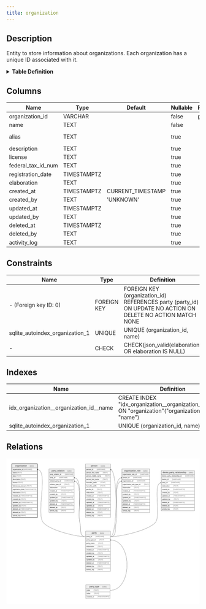 ```yaml
---
title: organization
---
```


## Description

Entity to store information about organizations. Each organization has a unique
ID associated with it.

<details>
<summary><strong>Table Definition</strong></summary>

```sql
CREATE TABLE "organization" (
    "organization_id" VARCHAR NOT NULL,
    "name" TEXT NOT NULL,
    "alias" TEXT,
    "description" TEXT,
    "license" TEXT,
    "federal_tax_id_num" TEXT,
    "registration_date" TIMESTAMPTZ,
    "elaboration" TEXT CHECK(json_valid(elaboration) OR elaboration IS NULL),
    "created_at" TIMESTAMPTZ DEFAULT CURRENT_TIMESTAMP,
    "created_by" TEXT DEFAULT 'UNKNOWN',
    "updated_at" TIMESTAMPTZ,
    "updated_by" TEXT,
    "deleted_at" TIMESTAMPTZ,
    "deleted_by" TEXT,
    "activity_log" TEXT,
    FOREIGN KEY("organization_id") REFERENCES "party"("party_id"),
    UNIQUE("organization_id", "name")
)
```

</details>

## Columns

| Name               | Type        | Default           | Nullable | Parents                                                     | Comment                                                           |
| ------------------ | ----------- | ----------------- | -------- | ----------------------------------------------------------- | ----------------------------------------------------------------- |
| organization_id    | VARCHAR     |                   | false    | [party](/docs/standard-library/rssd-schema/party) | {"isSqlDomainZodDescrMeta":true,"isVarChar":true}                 |
| name               | TEXT        |                   | false    |                                                             | The name of the organization.                                     |
| alias              | TEXT        |                   | true     |                                                             | An alias or alternative name for the organization, if applicable. |
| description        | TEXT        |                   | true     |                                                             | A description of the organization.                                |
| license            | TEXT        |                   | true     |                                                             | The license number or identifier for the organization.            |
| federal_tax_id_num | TEXT        |                   | true     |                                                             | The federal tax identification number of the organization.        |
| registration_date  | TIMESTAMPTZ |                   | true     |                                                             | The date on which the organization was registered.                |
| elaboration        | TEXT        |                   | true     |                                                             | {"isSqlDomainZodDescrMeta":true,"isJsonText":true}                |
| created_at         | TIMESTAMPTZ | CURRENT_TIMESTAMP | true     |                                                             |                                                                   |
| created_by         | TEXT        | 'UNKNOWN'         | true     |                                                             |                                                                   |
| updated_at         | TIMESTAMPTZ |                   | true     |                                                             |                                                                   |
| updated_by         | TEXT        |                   | true     |                                                             |                                                                   |
| deleted_at         | TIMESTAMPTZ |                   | true     |                                                             |                                                                   |
| deleted_by         | TEXT        |                   | true     |                                                             |                                                                   |
| activity_log       | TEXT        |                   | true     |                                                             | {"isSqlDomainZodDescrMeta":true,"isJsonSqlDomain":true}           |

## Constraints

| Name                            | Type        | Definition                                                                                                   |
| ------------------------------- | ----------- | ------------------------------------------------------------------------------------------------------------ |
| - (Foreign key ID: 0)           | FOREIGN KEY | FOREIGN KEY (organization_id) REFERENCES party (party_id) ON UPDATE NO ACTION ON DELETE NO ACTION MATCH NONE |
| sqlite_autoindex_organization_1 | UNIQUE      | UNIQUE (organization_id, name)                                                                               |
| -                               | CHECK       | CHECK(json_valid(elaboration) OR elaboration IS NULL)                                                        |

## Indexes

| Name                                    | Definition                                                                                          |
| --------------------------------------- | --------------------------------------------------------------------------------------------------- |
| idx_organization__organization_id__name | CREATE INDEX "idx_organization__organization_id__name" ON "organization"("organization_id", "name") |
| sqlite_autoindex_organization_1         | UNIQUE (organization_id, name)                                                                      |

## Relations

![er](../../../../../../assets/images/content/docs/standard-library/rssd-schema/organization.svg)
